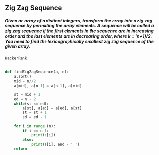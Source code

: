 ## Zig Zag Sequence
##### Given an array of n distinct integers, transform the array into a zig zag sequence by permuting the array elements. A sequence will be called a zig zag sequence if the first  elements in the sequence are in increasing order and the last  elements are in decreasing order, where k = (n+1)/2. You need to find the lexicographically smallest zig zag sequence of the given array.
`HackerRank`
<br><br>

```python
def findZigZagSequence(a, n):
    a.sort()
    mid = n//2
    a[mid], a[n-1] = a[n-1], a[mid]

    st = mid + 1
    ed = n - 2
    while(st <= ed):
        a[st], a[ed] = a[ed], a[st]
        st = st + 1
        ed = ed - 1

    for i in range (n):
        if i == n-1:
            print(a[i])
        else:
            print(a[i], end = ' ')
    return
```